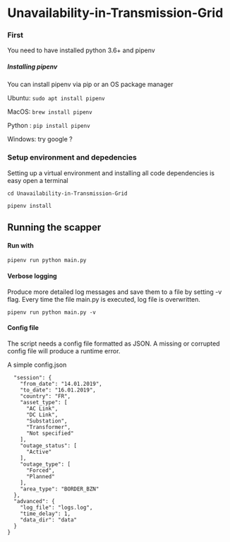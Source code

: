 # Unavailability-in-Transmission-Grid

### First
You need to have installed python 3.6+ and pipenv

##### Installing pipenv 
You can install pipenv via pip or an OS package 
manager

Ubuntu: `sudo apt install pipenv`

MacOS: `brew install pipenv`

Python : `pip install pipenv`

Windows: try google ?

### Setup environment and depedencies
Setting up a virtual environment and installing all code dependencies is easy 
open a terminal

`cd Unavailability-in-Transmission-Grid`

`pipenv install`

## Running the scapper

#### Run with 
`pipenv run python main.py`

#### Verbose logging 
Produce more detailed log messages and save them to a file by setting -v flag.
Every time the file main.py is executed, log file is overwritten.

`pipenv run python main.py -v`

#### Config file
The script needs a config file formatted as JSON. A missing or corrupted config
file will produce a runtime error.

A simple config.json
``` {
  "session": {
    "from_date": "14.01.2019",
    "to_date": "16.01.2019",
    "country": "FR",
    "asset_type": [
      "AC Link",
      "DC Link",
      "Substation",
      "Transformer",
      "Not specified"
    ],
    "outage_status": [
      "Active"
    ],
    "outage_type": [
      "Forced",
      "Planned"
    ],
    "area_type": "BORDER_BZN"
  },
  "advanced": {
    "log_file": "logs.log",
    "time_delay": 1,
    "data_dir": "data"
  }
}
``` 
 
 